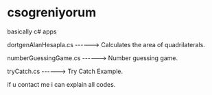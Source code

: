 # csogreniyorum
basically c# apps

dortgenAlanHesapla.cs ------> Calculates the area of quadrilaterals.


numberGuessingGame.cs ------> Number guessing game.

tryCatch.cs ------> Try Catch Example.


if u contact me i can explain all codes.
